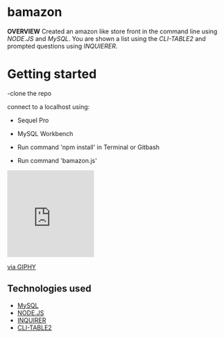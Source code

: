 # bamazon

**OVERVIEW**
Created an amazon like store front in the command line using _NODE.JS_ and _MySQL_. You are shown a list using the _CLI-TABLE2_ and prompted questions using _INQUIERER_.

# Getting started

-clone the repo

connect to a localhost using:

- Sequel Pro
- MySQL Workbench

- Run command 'npm install' in Terminal or Gitbash
- Run command 'bamazon.js'

<iframe src="https://giphy.com/embed/Xg9z44c6nbfr70ZtdI" width="200" height="200" frameBorder="0" class="giphy-embed" allowFullScreen></iframe><p><a href="https://giphy.com/gifs/Xg9z44c6nbfr70ZtdI">via GIPHY</a></p>

## Technologies used

- [MySQL](https://www.mysql.com/)
- [NODE.JS](https://nodejs.org/en/)
- [INQUIRER](https://www.npmjs.com/package/inquirer)
- [CLI-TABLE2](https://www.npmjs.com/package/cli-table2)
